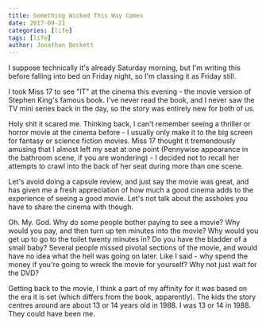 ```yaml
---
title: Something Wicked This Way Comes
date: 2017-09-21
categories: [life]
tags: [life]
author: Jonathan Beckett
---
```


I suppose technically it's already Saturday morning, but I'm writing this before falling into bed on Friday night, so I'm classing it as Friday still.

I took Miss 17 to see "IT" at the cinema this evening - the movie version of Stephen King's famous book. I've never read the book, and I never saw the TV mini series back in the day, so the story was entirely new for both of us.

Holy shit it scared me. Thinking back, I can't remember seeing a thriller or horror movie at the cinema before - I usually only make it to the big screen for fantasy or science fiction movies. Miss 17 thought it tremendously amusing that I almost left my seat at one point (Pennywise appearance in the bathroom scene, if you are wondering) - I decided not to recall her attempts to crawl into the back of her seat during more than one scene.

Let's avoid doing a capsule review, and just say the movie was great, and has given me a fresh appreciation of how much a good cinema adds to the experience of seeing a good movie. Let's not talk about the assholes you have to share the cinema with though.

Oh. My. God. Why do some people bother paying to see a movie? Why would you pay, and then turn up ten minutes into the movie? Why would you get up to go to the toilet twenty minutes in? Do you have the bladder of a small baby? Several people missed pivotal sections of the movie, and would have no idea what the hell was going on later. Like I said - why spend the money if you're going to wreck the movie for yourself? Why not just wait for the DVD?

Getting back to the movie, I think a part of my affinity for it was based on the era it is set (which differs from the book, apparently). The kids the story centres around are about 13 or 14 years old in 1988. I was 13 or 14 in 1988. They could have been me.